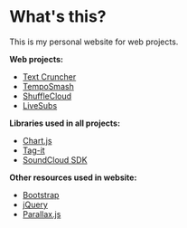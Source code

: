 # What's this?
This is my personal website for web projects.

**Web projects:**
- [Text Cruncher](https://github.com/Kevinsomnia/kevinsomnia.github.io/tree/master/projects/text_cruncher)
- [TempoSmash](https://github.com/Kevinsomnia/kevinsomnia.github.io/tree/master/projects/temposmash)
- [ShuffleCloud](https://github.com/Kevinsomnia/kevinsomnia.github.io/tree/master/projects/shufflecloud)
- [LiveSubs](https://github.com/bayyatej/livesubs)

**Libraries used in all projects:**
- [Chart.js](https://www.chartjs.org/)
- [Tag-it](https://github.com/fagianijunior/tag-it)
- [SoundCloud SDK](https://developers.soundcloud.com/docs/api/sdks)

**Other resources used in website:**
- [Bootstrap](https://getbootstrap.com/)
- [jQuery](https://jquery.com/)
- [Parallax.js](https://github.com/pixelcog/parallax.js/)